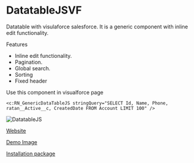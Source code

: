 # DatatableJSVF
Datatable with visulaforce salesforce. It is a generic component with inline edit functionality. 

Features
- Inline edit functionality.
- Pagination.
- Global search.
- Sorting
- Fixed header


Use this component in visualforce page 
```
<c:RN_GenericDataTableJS stringQuery="SELECT Id, Name, Phone, ratan__Active__c, CreatedDate FROM Account LIMIT 100" />
```

![DatatableJS](https://raw.githubusercontent.com/RatanPaul/imges/master/img/DataTableJS.png)


[Website](http://ratanpaul.github.io/DatatableJSVF)

[Demo Image](https://drive.google.com/file/d/0B5PMI0wQcOqlMTVZOFJPakFpemM/view?usp=sharing)

[Installation package](https://login.salesforce.com/packaging/installPackage.apexp?p0=04t900000002Zkf)
